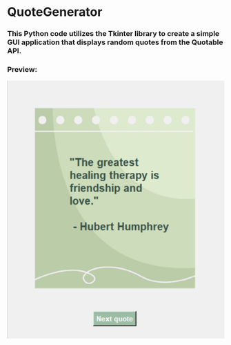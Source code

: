 # QuoteGenerator
### This Python code utilizes the Tkinter library to create a simple GUI application that displays random quotes from the Quotable API.

### Preview:


![Preview](sc.png)
